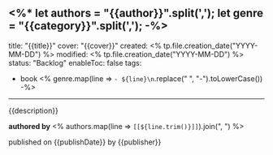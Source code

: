 <%*
let authors = "{{author}}".split(',');
let genre = "{{category}}".split(',');
-%>
---
title: "{{title}}"
cover: "{{cover}}"
created: <% tp.file.creation_date("YYYY-MM-DD") %>
modified: <% tp.file.creation_date("YYYY-MM-DD") %>
status: "Backlog"
enableToc: false
tags:
- book
<% genre.map(line => `- ${line}\n`.replace(" ", "-").toLowerCase()) -%>
---

{{description}}

**authored by** <% authors.map(line => `[[${line.trim()}]]`).join(", ") %>

published on {{publishDate}} by {{publisher}}